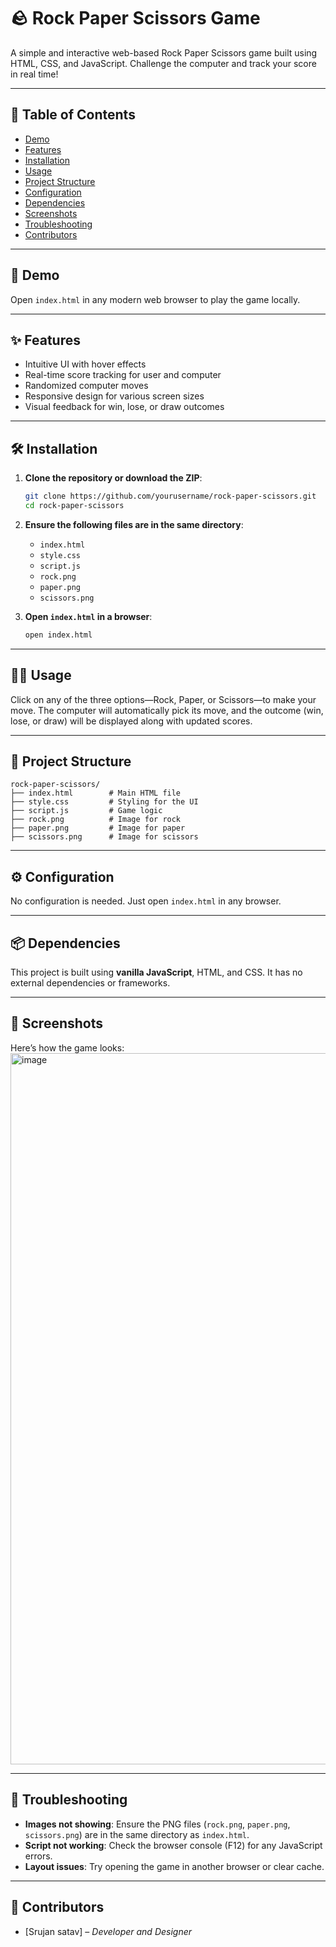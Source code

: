 
# 🪨 Rock Paper Scissors Game

A simple and interactive web-based Rock Paper Scissors game built using HTML, CSS, and JavaScript. Challenge the computer and track your score in real time!

---

## 📑 Table of Contents

* [Demo](#demo)
* [Features](#features)
* [Installation](#installation)
* [Usage](#usage)
* [Project Structure](#project-structure)
* [Configuration](#configuration)
* [Dependencies](#dependencies)
* [Screenshots](#screenshots)
* [Troubleshooting](#troubleshooting)
* [Contributors](#contributors)


---

## 🚀 Demo

Open `index.html` in any modern web browser to play the game locally.

---

## ✨ Features

* Intuitive UI with hover effects
* Real-time score tracking for user and computer
* Randomized computer moves
* Responsive design for various screen sizes
* Visual feedback for win, lose, or draw outcomes

---

## 🛠 Installation

1. **Clone the repository or download the ZIP**:

   ```bash
   git clone https://github.com/yourusername/rock-paper-scissors.git
   cd rock-paper-scissors
   ```

2. **Ensure the following files are in the same directory**:

   * `index.html`
   * `style.css`
   * `script.js`
   * `rock.png`
   * `paper.png`
   * `scissors.png`

3. **Open `index.html` in a browser**:

   ```bash
   open index.html
   ```

---

## 🧑‍💻 Usage

Click on any of the three options—Rock, Paper, or Scissors—to make your move. The computer will automatically pick its move, and the outcome (win, lose, or draw) will be displayed along with updated scores.

---

## 🧾 Project Structure

```plaintext
rock-paper-scissors/
├── index.html        # Main HTML file
├── style.css         # Styling for the UI
├── script.js         # Game logic
├── rock.png          # Image for rock
├── paper.png         # Image for paper
├── scissors.png      # Image for scissors
```

---

## ⚙️ Configuration

No configuration is needed. Just open `index.html` in any browser.

---

## 📦 Dependencies

This project is built using **vanilla JavaScript**, HTML, and CSS. It has no external dependencies or frameworks.

---

## 📸 Screenshots

Here’s how the game looks:
<img width="1705" height="1138" alt="image" src="https://github.com/user-attachments/assets/1b464fb0-c891-4662-b190-0a98d0aaf365" />

---

## 🧩 Troubleshooting

* **Images not showing**: Ensure the PNG files (`rock.png`, `paper.png`, `scissors.png`) are in the same directory as `index.html`.
* **Script not working**: Check the browser console (F12) for any JavaScript errors.
* **Layout issues**: Try opening the game in another browser or clear cache.

---

## 👥 Contributors

* \[Srujan satav] – *Developer and Designer*



